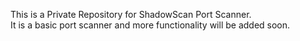 This is a Private Repository for ShadowScan Port Scanner.<br> It is a basic port scanner and more functionality will be added soon.
